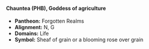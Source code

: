 #### Chauntea (PHB), Goddess of agriculture
- **Pantheon:** Forgotten Realms
- **Alignment:** N, G
- **Domains:** Life
- **Symbol:** Sheaf of grain or a blooming rose over grain